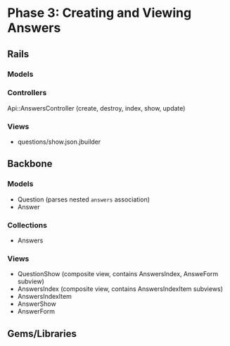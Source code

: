 # Phase 3: Creating and Viewing Answers

## Rails
### Models

### Controllers
Api::AnswersController (create, destroy, index, show, update)

### Views
* questions/show.json.jbuilder

## Backbone
### Models
* Question (parses nested `answers` association)
* Answer

### Collections
* Answers

### Views
* QuestionShow (composite view, contains AnswersIndex, AnsweForm subview)
* AnswersIndex (composite view, contains AnswersIndexItem subviews)
* AnswersIndexItem
* AnswerShow
* AnswerForm

## Gems/Libraries
